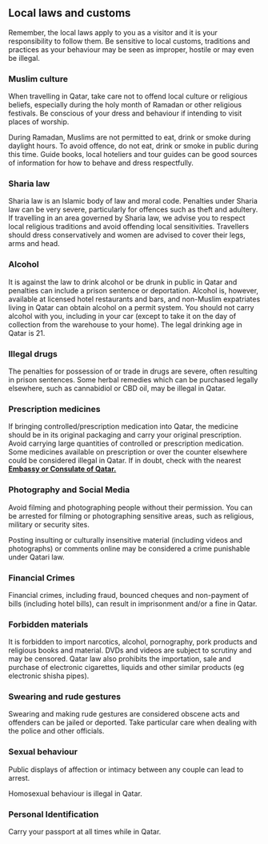 ## Local laws and customs

Remember, the local laws apply to you as a visitor and it is your responsibility to follow them. Be sensitive to local customs, traditions and practices as your behaviour may be seen as improper, hostile or may even be illegal.

### **Muslim culture**

When travelling in Qatar, take care not to offend local culture or religious beliefs, especially during the holy month of Ramadan or other religious festivals. Be conscious of your dress and behaviour if intending to visit places of worship.

During Ramadan, Muslims are not permitted to eat, drink or smoke during daylight hours. To avoid offence, do not eat, drink or smoke in public during this time. Guide books, local hoteliers and tour guides can be good sources of information for how to behave and dress respectfully.

### **Sharia law**

Sharia law is an Islamic body of law and moral code. Penalties under Sharia law can be very severe, particularly for offences such as theft and adultery. If travelling in an area governed by Sharia law, we advise you to respect local religious traditions and avoid offending local sensitivities. Travellers should dress conservatively and women are advised to cover their legs, arms and head.

### **Alcohol**

It is against the law to drink alcohol or be drunk in public in Qatar and penalties can include a prison sentence or deportation. Alcohol is, however, available at licensed hotel restaurants and bars, and non-Muslim expatriates living in Qatar can obtain alcohol on a permit system. You should not carry alcohol with you, including in your car (except to take it on the day of collection from the warehouse to your home). The legal drinking age in Qatar is 21.

### **Illegal drugs**

The penalties for possession of or trade in drugs are severe, often resulting in prison sentences. Some herbal remedies which can be purchased legally elsewhere, such as cannabidiol or CBD oil, may be illegal in Qatar.

### **Prescription medicines**

If bringing controlled/prescription medication into Qatar, the medicine should be in its original packaging and carry your original prescription. Avoid carrying large quantities of controlled or prescription medication. Some medicines available on prescription or over the counter elsewhere could be considered illegal in Qatar. If in doubt, check with the nearest [**Embassy or Consulate of Qatar.**](https://www.mofa.gov.qa/en)

### **Photography and Social Media**

Avoid filming and photographing people without their permission. You can be arrested for filming or photographing sensitive areas, such as religious, military or security sites.

Posting insulting or culturally insensitive material (including videos and photographs) or comments online may be considered a crime punishable under Qatari law.

### **Financial Crimes**

Financial crimes, including fraud, bounced cheques and non-payment of bills (including hotel bills), can result in imprisonment and/or a fine in Qatar.

### **Forbidden materials**

It is forbidden to import narcotics, alcohol, pornography, pork products and religious books and material. DVDs and videos are subject to scrutiny and may be censored. Qatar law also prohibits the importation, sale and purchase of electronic cigarettes, liquids and other similar products (eg electronic shisha pipes).

### **Swearing and rude gestures**

Swearing and making rude gestures are considered obscene acts and offenders can be jailed or deported. Take particular care when dealing with the police and other officials.

### **Sexual behaviour**

Public displays of affection or intimacy between any couple can lead to arrest.

Homosexual behaviour is illegal in Qatar.

### **Personal Identification**

Carry your passport at all times while in Qatar.